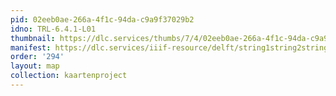 ```yaml
---
pid: 02eeb0ae-266a-4f1c-94da-c9a9f37029b2
idno: TRL-6.4.1-L01
thumbnail: https://dlc.services/thumbs/7/4/02eeb0ae-266a-4f1c-94da-c9a9f37029b2/full/400,339/0/default.jpg
manifest: https://dlc.services/iiif-resource/delft/string1string2string3/kaartenproject-2007/TRL-6.4.1-L01
order: '294'
layout: map
collection: kaartenproject
---
```

